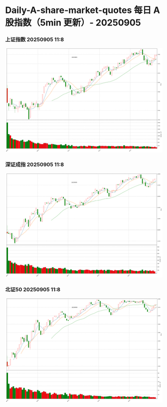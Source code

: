 
# Daily-A-share-market-quotes 每日 A 股指数（5min 更新）- 20250905

### 上证指数 20250905 11:8
![](./fig/2025/9/20250905-sh000001.png)

### 深证成指 20250905 11:8
![](./fig/2025/9/20250905-sz399001.png)

### 北证50 20250905 11:8
![](./fig/2025/9/20250905-bj899050.png)
